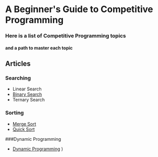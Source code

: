 # A Beginner's Guide to Competitive Programming
### Here is a list of Competitive Programming topics
#### and a path to master each topic


## Articles

### Searching
- Linear Search
- [Binary Search](BinarySearch/binarysearch.md)
- Ternary Search

### Sorting
- [Merge Sort](Sorting/MergeSort/mergesort.md)
- [Quick Sort](Sorting/QuickSort/quicksort.md)

###Dynamic Programming
- [Dynamic Programming](DynamicProgramming/dynamicprogramming.md)
  )
